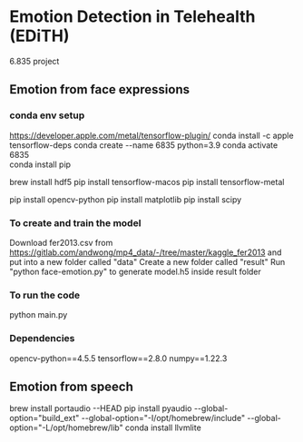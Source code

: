 # Emotion Detection in Telehealth (EDiTH)
6.835 project

## Emotion from face expressions
### conda env setup
https://developer.apple.com/metal/tensorflow-plugin/
conda install -c apple tensorflow-deps
conda create --name 6835 python=3.9
conda activate 6835   
conda install pip

brew install hdf5
pip install tensorflow-macos
pip install tensorflow-metal

pip install opencv-python
pip install matplotlib
pip install scipy

### To create and train the model
Download fer2013.csv from https://gitlab.com/andwong/mp4_data/-/tree/master/kaggle_fer2013 and put into a new folder called "data"
Create a new folder called "result"
Run "python face-emotion.py" to generate model.h5 inside result folder

### To run the code
python main.py

### Dependencies
opencv-python==4.5.5
tensorflow==2.8.0
numpy==1.22.3

## Emotion from speech
brew install portaudio --HEAD
pip install pyaudio --global-option="build_ext" --global-option="-I/opt/homebrew/include" --global-option="-L/opt/homebrew/lib"
conda install llvmlite